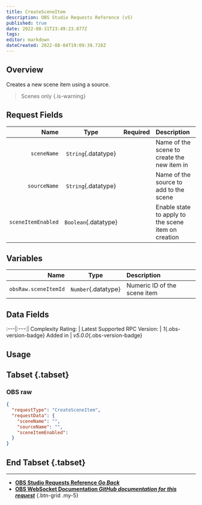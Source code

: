 ```yaml
---
title: CreateSceneItem
description: OBS Studio Requests Reference (v5)
published: true
date: 2022-08-31T23:49:23.877Z
tags: 
editor: markdown
dateCreated: 2022-08-04T19:09:39.728Z
---
```


## Overview
Creates a new scene item using a source.

> Scenes only
{.is-warning}

## Request Fields
Name | Type | Required| Description |
----:|:----:|:-------:|:------------|
`sceneName` | `String`{.datatype} | <i class="mdi mdi-check-bold"></i> | Name of the scene to create the new item in
`sourceName` | `String`{.datatype} | <i class="mdi mdi-check-bold"></i> | Name of the source to add to the scene
`sceneItemEnabled` | `Boolean`{.datatype} | <i class="mdi mdi-close-thick"></i> | Enable state to apply to the scene item on creation

## Variables
Name | Type | Description | 
----:|:---------:|:------------|
`obsRaw.sceneItemId` | `Number`{.datatype} | Numeric ID of the scene item

## Data Fields
:---|:---:|
Complexity Rating: | <span class="stars stars--3"></span>
Latest Supported RPC Version: | *1*{.obs-version-badge}
Added in | *v5.0.0*{.obs-version-badge}

## Usage
## Tabset {.tabset}
### OBS raw
```json
{
  "requestType": "CreateSceneItem",
  "requestData": {
    "sceneName": "",
    "sourceName": "",
    "sceneItemEnabled": 
  }
}
```
## End Tabset {.tabset}

---

- [<i class="mdi mdi-chevron-left"></i>**OBS Studio Requests Reference *Go Back***](/en/Broadcasters/OBS/Requests)
- [<i class="mdi mdi-github"></i> **OBS WebSocket Documentation *GitHub documentation for this request***](https://github.com/obsproject/obs-websocket/blob/master/docs/generated/protocol.md#createsceneitem)
{.btn-grid .my-5}